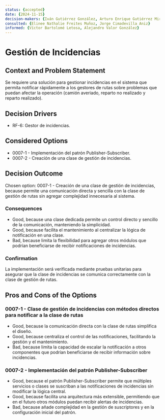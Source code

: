 ```yaml
---
status: {accepted}
date: {2024-11-15}
decision-makers: {Iván Gutiérrez González, Arturo Enrique Gutiérrez Mirandona}
consulted: {Elinee Nathalie Freites Muñoz, Jorge Cimadevilla Aniz}
informed: {Víctor Bartolomé Letosa, Alejandro Valor González}
---
```


# Gestión de Incidencias

## Context and Problem Statement

Se requiere una solución para gestionar incidencias en el sistema que permita notificar rápidamente a los gestores de rutas sobre problemas que puedan afectar la operación (camión averiado, reparto no realizado y reparto realizado).

## Decision Drivers

* RF-6: Gestor de incidencias.

## Considered Options

* 0007-1 - Implementación del patrón Publisher-Subscriber.
* 0007-2 - Creación de una clase de gestión de incidencias.

## Decision Outcome

Chosen option: 0007-1 - Creación de una clase de gestión de incidencias, because permite una comunicación directa y sencilla con la clase de gestión de rutas sin agregar complejidad innecesaria al sistema.

### Consequences

* Good, because una clase dedicada permite un control directo y sencillo de la comunicación, manteniendo la simplicidad.
* Good, because facilita el mantenimiento al centralizar la lógica de notificación en una clase.
* Bad, because limita la flexibilidad para agregar otros módulos que podrían beneficiarse de recibir notificaciones de incidencias.

### Confirmation

La implementación será verificada mediante pruebas unitarias para asegurar que la clase de incidencias se comunica correctamente con la clase de gestión de rutas.

## Pros and Cons of the Options

### 0007-1 - Clase de gestión de incidencias con métodos directos para notificar a la clase de rutas

* Good, because la comunicación directa con la clase de rutas simplifica el diseño.
* Good, because centraliza el control de las notificaciones, facilitando la gestión y el mantenimiento.
* Bad, because limita la capacidad de escalar la notificación a otros componentes que podrían beneficiarse de recibir información sobre incidencias.

### 0007-2 -  Implementación del patrón Publisher-Subscriber

* Good, because el patrón Publisher-Subscriber permite que múltiples servicios o clases se suscriban a las notificaciones de incidencias sin modificar la lógica central.
* Good, because facilita una arquitectura más extensible, permitiendo que en el futuro otros módulos puedan recibir alertas de incidencias.
* Bad, because añade complejidad en la gestión de suscriptores y en la configuración inicial del patrón.

